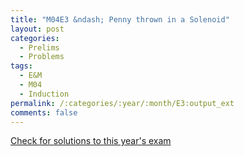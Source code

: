 ```yaml
---
title: "M04E3 &ndash; Penny thrown in a Solenoid"
layout: post
categories:
  - Prelims
  - Problems
tags:
  - E&M
  - M04
  - Induction
permalink: /:categories/:year/:month/E3:output_ext
comments: false
---
```

<object data="2004M3E.pdf" type="application/pdf" width="100%" height="500"></object>
<div class="message"><a href='https://princetonprelim.com/prelim/13/'>Check for solutions to this year's exam</a></div>